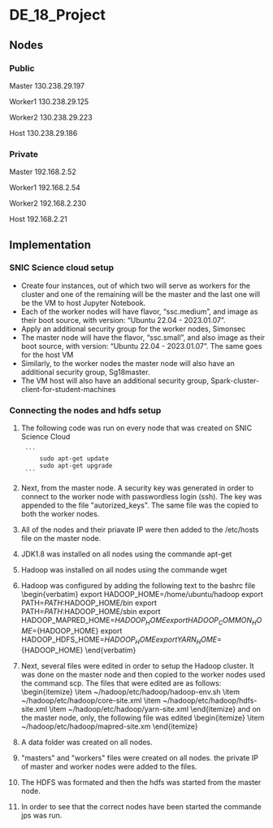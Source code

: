 # DE_18_Project

## Nodes 

### Public
Master  130.238.29.197

Worker1 130.238.29.125

Worker2 130.238.29.223

Host 130.238.29.186

### Private
Master 192.168.2.52

Worker1 192.168.2.54

Worker2 192.168.2.230

Host 192.168.2.21


## Implementation

### SNIC Science cloud setup

-	Create four instances, out of which two will serve as workers for the cluster and one of the remaining will be the master and the last one will be the VM to host Jupyter Notebook.
-	Each of the worker nodes will have flavor, “ssc.medium”, and image as their boot source, with version: “Ubuntu 22.04 - 2023.01.07”.
-	Apply an additional security group for the worker nodes, Simonsec
-	The master node will have the flavor, “ssc.small”, and also image as their boot source, with version: “Ubuntu 22.04 - 2023.01.07”. The same goes for the host VM
-	Similarly, to the worker nodes the master node will also have an additional security group, Sg18master.
-	The VM host will also have an additional security group, Spark-cluster-client-for-student-machines

### Connecting the nodes and hdfs setup
1. The following code was run on every node that was created on SNIC Science Cloud

        ```
            sudo apt-get update
            sudo apt-get upgrade 
        ```

2. Next, from the master node. A security key was generated in order to connect to the worker node with passwordless login (ssh). The key was appended to the file "autorized\_keys". The same file was the copied to both the worker nodes.

3. All of the nodes and their priavate IP were then added to the /etc/hosts file on the master node.

4. JDK1.8 was installed on all nodes using the commande apt-get

5. Hadoop was installed on all nodes using the commande wget

6. Hadoop was configured by adding the following text to the bashrc file
        \begin{verbatim}
            export HADOOP_HOME=/home/ubuntu/hadoop
            export PATH=$PATH:$HADOOP_HOME/bin
            export PATH=$PATH:$HADOOP_HOME/sbin
            export HADOOP_MAPRED_HOME=${HADOOP_HOME}
            export HADOOP_COMMON_HOME=${HADOOP_HOME}
            export HADOOP_HDFS_HOME=${HADOOP_HOME}
            export YARN_HOME=${HADOOP_HOME}
        \end{verbatim}
        
7. Next, several files were edited in order to setup the Hadoop cluster. It was done on the master node and then copied to the worker nodes used the command scp. The files that were edited are as follows:
    \begin{itemize}
        \item ~/hadoop/etc/hadoop/hadoop-env.sh
        \item ~/hadoop/etc/hadoop/core-site.xml
        \item  ~/hadoop/etc/hadoop/hdfs-site.xml
        \item ~/hadoop/etc/hadoop/yarn-site.xml
    \end{itemize}
     and on the master node, only, the following file was edited
     \begin{itemize}
         \item ~/hadoop/etc/hadoop/mapred-site.xm
     \end{itemize}
     
8. A data folder was created on all nodes.

9. "masters" and "workers" files were created on all nodes. the private IP of master and worker nodes were added to the files.

10. The HDFS was formated and then the hdfs was started from the master node.

11. In order to see that the correct nodes have been started the commande jps was run.
